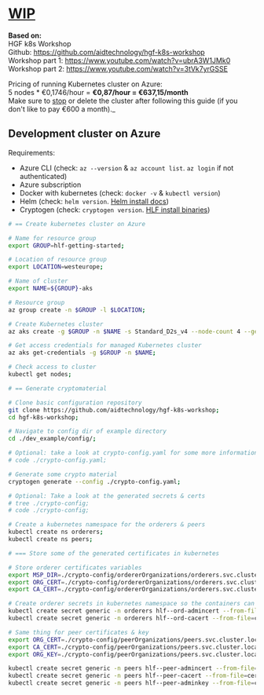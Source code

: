 # [WIP](https://youtu.be/ubrA3W1JMk0?t=2093)

**Based on:**  
HGF k8s Workshop  
Github: https://github.com/aidtechnology/hgf-k8s-workshop  
Workshop part 1: https://www.youtube.com/watch?v=ubrA3W1JMk0  
Workshop part 2: https://www.youtube.com/watch?v=3tVk7yrGSSE

Pricing of running Kubernetes cluster on Azure:  
5 nodes * €0,1746/hour = **€0,87/hour = €637,15/month**  
Make sure to [stop](https://docs.microsoft.com/nl-nl/azure/aks/start-stop-cluster) or delete the cluster after following this guide (if you don't like to pay €600 a month)._

## Development cluster on Azure

Requirements:
- Azure CLI (check: `az --version` & `az account list`. `az login` if not authenticated)
- Azure subscription 
- Docker with kubernetes (check: `docker -v` & `kubectl version`)
- Helm (check: `helm version`. [Helm install docs](https://helm.sh/docs/intro/install/))
- Cryptogen (check: `cryptogen version`. [HLF install binaries](https://hyperledger-fabric.readthedocs.io/en/release-2.2/install.html))

```bash
# == Create kubernetes cluster on Azure

# Name for resource group
export GROUP=hlf-getting-started;

# Location of resource group
export LOCATION=westeurope;

# Name of cluster
export NAME=${GROUP}-aks

# Resource group
az group create -n $GROUP -l $LOCATION;

# Create Kubernetes cluster
az aks create -g $GROUP -n $NAME -s Standard_D2s_v4 --node-count 4 --generate-ssh-keys;

# Get access credentials for managed Kubernetes cluster
az aks get-credentials -g $GROUP -n $NAME;

# Check access to cluster
kubectl get nodes;

# == Generate cryptomaterial

# Clone basic configuration repository
git clone https://github.com/aidtechnology/hgf-k8s-workshop;
cd hgf-k8s-workshop;

# Navigate to config dir of example directory
cd ./dev_example/config/;

# Optional: take a look at crypto-config.yaml for some more information. You will recognize stuff later on.
# code ./crypto-config.yaml;

# Generate some crypto material 
cryptogen generate --config ./crypto-config.yaml;

# Optional: Take a look at the generated secrets & certs 
# tree ./crypto-config;
# code ./crypto-config;

# Create a kubernetes namespace for the orderers & peers
kubectl create ns orderers;
kubectl create ns peers;

# === Store some of the generated certificates in kubernetes

# Store orderer certificates variables
export MSP_DIR=./crypto-config/ordererOrganizations/orderers.svc.cluster.local/users/Admin@orderers.svc.cluster.local/msp/;
export ORG_CERT=./crypto-config/ordererOrganizations/orderers.svc.cluster.local/users/Admin@orderers.svc.cluster.local/msp/admincerts/Admin@orderers.svc.cluster.local-cert.pem;
export CA_CERT=./crypto-config/ordererOrganizations/orderers.svc.cluster.local/users/Admin@orderers.svc.cluster.local/msp/cacerts/ca.orderers.svc.cluster.local-cert.pem;

# Create orderer secrets in kubernetes namespace so the containers can access it
kubectl create secret generic -n orderers hlf--ord-admincert --from-file=cert.pem=$ORG_CERT;
kubectl create secret generic -n orderers hlf--ord-cacert --from-file=cert.pem=$CA_CERT;

# Same thing for peer certificates & key
export ORG_CERT=./crypto-config/peerOrganizations/peers.svc.cluster.local/users/Admin@peers.svc.cluster.local/msp/admincerts/Admin@peers.svc.cluster.local-cert.pem;
export CA_CERT=./crypto-config/peerOrganizations/peers.svc.cluster.local/users/Admin@peers.svc.cluster.local/msp/cacerts/ca.peers.svc.cluster.local-cert.pem;
export ORG_KEY=./crypto-config/peerOrganizations/peers.svc.cluster.local/users/Admin@peers.svc.cluster.local/msp/keystore/priv_sk;

kubectl create secret generic -n peers hlf--peer-admincert --from-file=cert.pem=$ORG_CERT;
kubectl create secret generic -n peers hlf--peer-cacert --from-file=cert.pem=$CA_CERT;
kubectl create secret generic -n peers hlf--peer-adminkey --from-file=cert.pem=$ORG_KEY;





```
